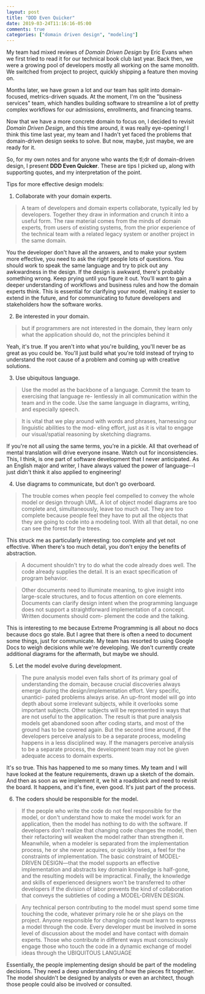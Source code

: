 ```yaml
---
layout: post
title: "DDD Even Quicker"
date: 2019-03-24T11:16:16-05:00
comments: true
categories: ["domain driven design", "modeling"]
---
```


My team had mixed reviews of _Domain Driven Design_ by Eric Evans when we first tried to read it for our technical book club last year. Back then, we were a growing pool of developers mostly all working on the same monolith. We switched from project to project, quickly shipping a feature then moving on.

Months later, we have grown a lot and our team has split into domain-focused, metrics-driven squads. At the moment, I'm on the "business services" team, which handles building software to streamline a lot of pretty complex workflows for our admissions, enrollments, and financing teams. 

Now that we have a more concrete domain to focus on, I decided to revisit _Domain Driven Design_, and this time around, it was really eye-opening! I think this time last year, my team and I hadn't yet faced the problems that domain-driven design seeks to solve. But now, maybe, just maybe, we are ready for it.


So, for my own notes and for anyone who wants the tl;dr of domain-driven design, I present **DDD Even Quicker**. These are tips I picked up, along with supporting quotes, and my interpretation of the point.

Tips for more effective design models:

1. Collaborate with your domain experts.

> A team of developers and domain experts collaborate, typically led by developers. Together they draw in information and crunch it into a useful form. The raw material comes from the minds of domain experts, from users of existing systems, from the prior experience of the technical team with a related legacy system or another project in the same domain.

You the developer don't have all the answers, and to make your system more effective, you need to ask the right people lots of questions. You should work to speak the same language and try to pick out any awkwardness in the design. If the design is awkward, there's probably something wrong. Keep prying until you figure it out. You'll want to gain a deeper understanding of workflows and business rules and how the domain experts think. This is essential for clarifying your model, making it easier to extend in the future, and for communicating to future developers and stakeholders how the software works.

2. Be interested in your domain.

> but if programmers are not interested in the domain, they learn only what the application should do, not the principles behind it

Yeah, it's true. If you aren't into what you're building, you'll never be as great as you could be. You'll just build what you're told instead of trying to understand the root cause of a problem and coming up with creative solutions.

3. Use ubiquitous language.

> Use the model as the backbone of a language. Commit the team to exercising that language re- lentlessly in all communication within the team and in the code. Use the same language in diagrams, writing, and especially speech.

> It is vital that we play around with words and phrases, harnessing our linguistic abilities to the mod- eling effort, just as it is vital to engage our visual/spatial reasoning by sketching diagrams.

If you're not all using the same terms, you're in a pickle. All that overhead of mental translation will drive everyone insane. Watch out for inconsistencies. This, I think, is one part of software development that I never anticipated. As an English major and writer, I have always valued the power of language--I just didn't think it also applied to engineering!

4. Use diagrams to communicate, but don't go overboard.

> The trouble comes when people feel compelled to convey the whole model or design through UML. A lot of object model diagrams are too complete and, simultaneously, leave too much out. They are too complete because people feel they have to put all the objects that they are going to code into a modeling tool. With all that detail, no one can see the forest for the trees.


This struck me as particularly interesting: too complete and yet not effective. When there's too much detail, you don't enjoy the benefits of abstraction. 

> A document shouldn't try to do what the code already does well. The code already supplies the detail. It is an exact specification of program behavior.

> Other documents need to illuminate meaning, to give insight into large-scale structures, and to focus attention on core elements. Documents can clarify design intent when the programming language does not support a straightforward implementation of a concept. Written documents should com- plement the code and the talking.

This is interesting to me because Extreme Programming is all about no docs because docs go stale. But I agree that there is often a need to document some things, just for communicate. My team has resorted to using Google Docs to weigh decisions while we're developing. We don't currently create additional diagrams for the aftermath, but maybe we should.

5. Let the model evolve during development.

> The pure analysis model even falls short of its primary goal of understanding the domain, because crucial discoveries always emerge during the design/implementation effort. Very specific, unantici- pated problems always arise. An up-front model will go into depth about some irrelevant subjects, while it overlooks some important subjects. Other subjects will be represented in ways that are not useful to the application. The result is that pure analysis models get abandoned soon after coding starts, and most of the ground has to be covered again. But the second time around, if the developers perceive analysis to be a separate process, modeling happens in a less disciplined way. If the managers perceive analysis to be a separate process, the development team may not be given adequate access to domain experts.

It's so true. This has happened to me so many times. My team and I will have looked at the feature requirements, drawn up a sketch of the domain. And then as soon as we implement it, we hit a roadblock and need to revisit the board. It happens, and it's fine, even good. It's just part of the process.

6. The coders should be responsible for the model.

> If the people who write the code do not feel responsible for the model, or don't understand how to make the model work for an application, then the model has nothing to do with the software. If developers don't realize that changing code changes the model, then their refactoring will weaken the model rather than strengthen it. Meanwhile, when a modeler is separated from the implementation process, he or she never acquires, or quickly loses, a feel for the constraints of implementation. The basic constraint of MODEL-DRIVEN DESIGN—that the model supports an effective implementation and abstracts key domain knowledge is half-gone, and the resulting models will be impractical. Finally, the knowledge and skills of experienced designers won't be transferred to other developers if the division of labor prevents the kind of collaboration that conveys the subtleties of coding a MODEL-DRIVEN DESIGN.

> Any technical person contributing to the model must spend some time touching the code, whatever primary role he or she plays on the project. Anyone responsible for changing code must learn to express a model through the code. Every developer must be involved in some level of discussion about the model and have contact with domain experts. Those who contribute in different ways must consciously engage those who touch the code in a dynamic exchange of model ideas through the UBIQUITOUS LANGUAGE

Essentially, the people implementing design should be part of the modeling decisions. They need a deep understanding of how the pieces fit together. The model shouldn't be designed by analysts or even an architect, though those people could also be involved or consulted.





